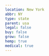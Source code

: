 ```yaml
---
location: New York
abbr: NY
type: state
parent: usa
legal: false
buy: false
grow: false
hemp: true
medical: true
---
```

